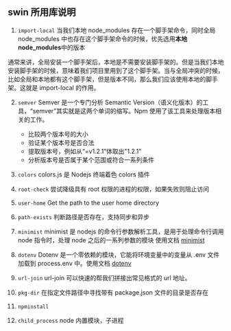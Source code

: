 <!-- @format -->

## swin 所用库说明

1. `import-local` 当我们本地 node_modules 存在一个脚手架命令，同时全局 node_modules 中也存在这个脚手架命令的时候，优先选用**本地 node_modules**中的版本

通常来讲，全局安装一个脚手架后，本地是不需要安装脚手架的。但是当我们本地安装脚手架的时候，意味着我们项目里用到了这个脚手架。当与全局冲突的时候，比如全局和本地都有这个脚手架，但是版本不同，那么我们应该使用本地的脚手架。这就是 import-local 的作用。

2.  `semver` Semver 是一个专门分析 Semantic Version（语义化版本）的工具，“semver”其实就是这两个单词的缩写。Npm 使用了该工具来处理版本相关的工作。

    - 比较两个版本号的大小
    - 验证某个版本号是否合法
    - 提取版本号，例如从“=v1.2.1”体取出"1.2.1"
    - 分析版本号是否属于某个范围或符合一系列条件

3.  `colors` colors.js 是 Nodejs 终端着色 colors 插件
4.  `root-check` 尝试降级具有 root 权限的进程的权限，如果失败则阻止访问
5.  `user-home` Get the path to the user home directory
6.  `path-exists` 判断路径是否存在，支持同步和异步
7.  `minimist` minimist 是 nodejs 的命令行参数解析工具，是用于处理命令行调用 node 指令时，处理 node 之后的一系列参数的模块 使用文档 [minimist](http://isqing.cn/node/packages/minimist.html)
8.  `dotenv` Dotenv 是一个零依赖的模块，它能将环境变量中的变量从 .env 文件加载到 process.env 中。使用文档 [dotenv](https://www.npmjs.com/package/dotenv)
9.  `url-join` url-join 可以快速的帮我们拼接出常见格式的 url 地址。
10. `pkg-dir` 在指定文件路径中寻找带有 package.json 文件的目录是否存在
11. `npminstall`
12. `child_process` node 内置模块，子进程
